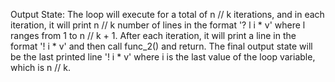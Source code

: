 Output State: The loop will execute for a total of n // k iterations, and in each iteration, it will print n // k number of lines in the format '? l i * v' where l ranges from 1 to n // k + 1. After each iteration, it will print a line in the format '! i * v' and then call func_2() and return. The final output state will be the last printed line '! i * v' where i is the last value of the loop variable, which is n // k.